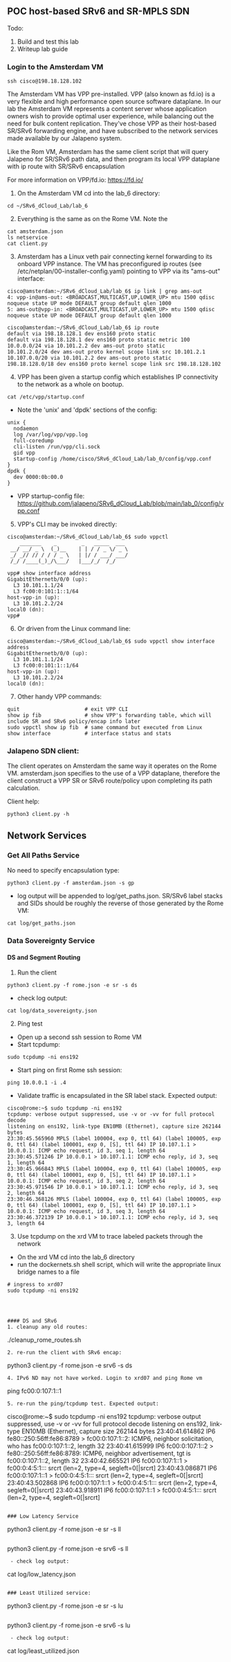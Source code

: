 ## POC host-based SRv6 and SR-MPLS SDN 

Todo:
1. Build and test this lab
2. Writeup lab guide

### Login to the Amsterdam VM
```
ssh cisco@198.18.128.102
```
The Amsterdam VM has VPP pre-installed. VPP (also known as fd.io) is a very flexible and high performance open source software dataplane. In our lab the Amsterdam VM represents a content server whose application owners wish to provide optimal user experience, while balancing out the need for bulk content replication.  They've chose VPP as their host-based SR/SRv6 forwarding engine, and have subscribed to the network services made available by our Jalapeno system.

Like the Rom VM, Amsterdam has the same client script that will query Jalapeno for SR/SRv6 path data, and then program its local VPP dataplane with ip route with SR/SRv6 encapsulation

For more information on VPP/fd.io: https://fd.io/

1. On the Amsterdam VM cd into the lab_6 directory:
```
cd ~/SRv6_dCloud_Lab/lab_6
```
2. Everything is the same as on the Rome VM. Note the 
```
cat amsterdam.json
ls netservice
cat client.py

```
3. Amsterdam has a Linux veth pair connecting kernel forwarding to its onboard VPP instance. The VM has preconfigured ip routes (see /etc/netplan/00-installer-config.yaml) pointing to VPP via its "ams-out" interface:
```
cisco@amsterdam:~/SRv6_dCloud_Lab/lab_6$ ip link | grep ams-out
4: vpp-in@ams-out: <BROADCAST,MULTICAST,UP,LOWER_UP> mtu 1500 qdisc noqueue state UP mode DEFAULT group default qlen 1000
5: ams-out@vpp-in: <BROADCAST,MULTICAST,UP,LOWER_UP> mtu 1500 qdisc noqueue state UP mode DEFAULT group default qlen 1000

cisco@amsterdam:~/SRv6_dCloud_Lab/lab_6$ ip route
default via 198.18.128.1 dev ens160 proto static 
default via 198.18.128.1 dev ens160 proto static metric 100 
10.0.0.0/24 via 10.101.2.2 dev ams-out proto static 
10.101.2.0/24 dev ams-out proto kernel scope link src 10.101.2.1 
10.107.0.0/20 via 10.101.2.2 dev ams-out proto static 
198.18.128.0/18 dev ens160 proto kernel scope link src 198.18.128.102 
```
4. VPP has been given a startup config which establishes IP connectivity to the network as a whole on bootup.
```
cat /etc/vpp/startup.conf
```
 - Note the 'unix' and 'dpdk' sections of the config:
```
unix {
  nodaemon
  log /var/log/vpp/vpp.log
  full-coredump
  cli-listen /run/vpp/cli.sock
  gid vpp
  startup-config /home/cisco/SRv6_dCloud_Lab/lab_0/config/vpp.conf
}
dpdk {
  dev 0000:0b:00.0
}
```
 - VPP startup-config file: https://github.com/jalapeno/SRv6_dCloud_Lab/blob/main/lab_0/config/vpp.conf

5. VPP's CLI may be invoked directly:
```
cisco@amsterdam:~/SRv6_dCloud_Lab/lab_6$ sudo vppctl
    _______    _        _   _____  ___ 
 __/ __/ _ \  (_)__    | | / / _ \/ _ \
 _/ _// // / / / _ \   | |/ / ___/ ___/
 /_/ /____(_)_/\___/   |___/_/  /_/    

vpp# show interface address
GigabitEthernetb/0/0 (up):
  L3 10.101.1.1/24
  L3 fc00:0:101:1::1/64
host-vpp-in (up):
  L3 10.101.2.2/24
local0 (dn):
vpp# 
```
6. Or driven from the Linux command line:
```
cisco@amsterdam:~/SRv6_dCloud_Lab/lab_6$ sudo vppctl show interface address
GigabitEthernetb/0/0 (up):
  L3 10.101.1.1/24
  L3 fc00:0:101:1::1/64
host-vpp-in (up):
  L3 10.101.2.2/24
local0 (dn):
```
7. Other handy VPP commands:
```
quit                     # exit VPP CLI
show ip fib              # show VPP's forwarding table, which will include SR and SRv6 policy/encap info later
sudo vppctl show ip fib  # same command but executed from Linux
show interface           # interface status and stats
```

### Jalapeno SDN client:
The client operates on Amsterdam the same way it operates on the Rome VM. amsterdam.json specifies to the use of a VPP dataplane, therefore the client construct a VPP SR or SRv6 route/policy upon completing its path calculation.

Client help:
```
python3 client.py -h
```

## Network Services
### Get All Paths Service 

No need to specify encapsulation type:
``` 
python3 client.py -f amsterdam.json -s gp
```
 - log output will be appended to log/get_paths.json. SR/SRv6 label stacks and SIDs should be roughly the reverse of those generated by the Rome VM:
```
cat log/get_paths.json
```
### Data Sovereignty Service 
#### DS and Segment Routing
1. Run the client
``` 
python3 client.py -f rome.json -e sr -s ds
```
 - check log output:
 ```
cat log/data_sovereignty.json
```
2. Ping test 
 - Open up a second ssh session to Rome VM
 - Start tcpdump:
```
sudo tcpdump -ni ens192
```
 - Start ping on first Rome ssh session:
```
ping 10.0.0.1 -i .4
```
 - Validate traffic is encapsulated in the SR label stack. Expected output:
```
cisco@rome:~$ sudo tcpdump -ni ens192
tcpdump: verbose output suppressed, use -v or -vv for full protocol decode
listening on ens192, link-type EN10MB (Ethernet), capture size 262144 bytes
23:30:45.565960 MPLS (label 100004, exp 0, ttl 64) (label 100005, exp 0, ttl 64) (label 100001, exp 0, [S], ttl 64) IP 10.107.1.1 > 10.0.0.1: ICMP echo request, id 3, seq 1, length 64
23:30:45.571246 IP 10.0.0.1 > 10.107.1.1: ICMP echo reply, id 3, seq 1, length 64
23:30:45.966843 MPLS (label 100004, exp 0, ttl 64) (label 100005, exp 0, ttl 64) (label 100001, exp 0, [S], ttl 64) IP 10.107.1.1 > 10.0.0.1: ICMP echo request, id 3, seq 2, length 64
23:30:45.971546 IP 10.0.0.1 > 10.107.1.1: ICMP echo reply, id 3, seq 2, length 64
23:30:46.368126 MPLS (label 100004, exp 0, ttl 64) (label 100005, exp 0, ttl 64) (label 100001, exp 0, [S], ttl 64) IP 10.107.1.1 > 10.0.0.1: ICMP echo request, id 3, seq 3, length 64
23:30:46.372139 IP 10.0.0.1 > 10.107.1.1: ICMP echo reply, id 3, seq 3, length 64
```
3. Use tcpdump on the xrd VM to trace labeled packets through the network
 - On the xrd VM cd into the lab_6 directory
 - run the dockernets.sh shell script, which will write the appropriate linux bridge names to a file
```
# ingress to xrd07
sudo tcpdump -ni ens192




#### DS and SRv6
1. cleanup any old routes:
```
./cleanup_rome_routes.sh
```
2. re-run the client with SRv6 encap:
```
python3 client.py -f rome.json -e srv6 -s ds
```
4. IPv6 ND may not have worked. Login to xrd07 and ping Rome vm
```
ping fc00:0:107:1::1
```
5. re-run the ping/tcpdump test. Expected output:
```
cisco@rome:~$ sudo tcpdump -ni ens192
tcpdump: verbose output suppressed, use -v or -vv for full protocol decode
listening on ens192, link-type EN10MB (Ethernet), capture size 262144 bytes
23:40:41.614862 IP6 fe80::250:56ff:fe86:8789 > fc00:0:107:1::2: ICMP6, neighbor solicitation, who has fc00:0:107:1::2, length 32
23:40:41.615999 IP6 fc00:0:107:1::2 > fe80::250:56ff:fe86:8789: ICMP6, neighbor advertisement, tgt is fc00:0:107:1::2, length 32
23:40:42.665521 IP6 fc00:0:107:1::1 > fc00:0:4:5:1::: srcrt (len=2, type=4, segleft=0[|srcrt]
23:40:43.086871 IP6 fc00:0:107:1::1 > fc00:0:4:5:1::: srcrt (len=2, type=4, segleft=0[|srcrt]
23:40:43.502868 IP6 fc00:0:107:1::1 > fc00:0:4:5:1::: srcrt (len=2, type=4, segleft=0[|srcrt]
23:40:43.918911 IP6 fc00:0:107:1::1 > fc00:0:4:5:1::: srcrt (len=2, type=4, segleft=0[|srcrt]
```

### Low Latency Service
``` 
python3 client.py -f rome.json -e sr -s ll
```
```
python3 client.py -f rome.json -e srv6 -s ll
```
 - check log output:
 ```
cat log/low_latency.json
```

### Least Utilized service:
``` 
python3 client.py -f rome.json -e sr -s lu
```
```
python3 client.py -f rome.json -e srv6 -s lu
```
 - check log output:
 ```
cat log/least_utilized.json
```